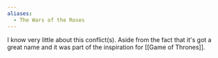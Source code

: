 ```yaml
---
aliases:
  - The Wars of the Roses
---
```

I know very little about this conflict(s). Aside from the fact that it's got a great name and it was part of the inspiration for [[Game of Thrones]].